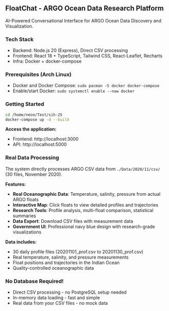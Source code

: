## FloatChat - ARGO Ocean Data Research Platform

AI-Powered Conversational Interface for ARGO Ocean Data Discovery and Visualization.

### Tech Stack
- Backend: Node.js 20 (Express), Direct CSV processing
- Frontend: React 18 + TypeScript, Tailwind CSS, React-Leaflet, Recharts
- Infra: Docker + docker-compose

### Prerequisites (Arch Linux)
- Docker and Docker Compose: `sudo pacman -S docker docker-compose`
- Enable/start Docker: `sudo systemctl enable --now docker`

### Getting Started
```bash
cd /home/neon/Test/sih-25
docker-compose up -d --build
```

**Access the application:**
- Frontend: http://localhost:3000
- API: http://localhost:5000

### Real Data Processing
The system directly processes ARGO CSV data from `./Data/2020/11/csv/` (30 files, November 2020).

**Features:**
- **Real Oceanographic Data**: Temperature, salinity, pressure from actual ARGO floats
- **Interactive Map**: Click floats to view detailed profiles and trajectories
- **Research Tools**: Profile analysis, multi-float comparison, statistical summaries
- **Data Export**: Download CSV files with measurement data
- **Government UI**: Professional navy blue design with research-grade visualizations

**Data includes:**
- 30 daily profile files (20201101_prof.csv to 20201130_prof.csv)
- Real temperature, salinity, and pressure measurements
- Float positions and trajectories in the Indian Ocean
- Quality-controlled oceanographic data

### No Database Required!
- Direct CSV processing - no PostgreSQL setup needed
- In-memory data loading - fast and simple
- Real data from your CSV files - no mock data


